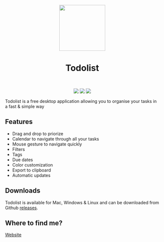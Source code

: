 <p align="center">
  <img width="150" src="https://user-images.githubusercontent.com/24897042/88168949-78bc2180-cc1b-11ea-9d79-d02be630eeaa.png">
</p>
<h1 align="center">Todolist</h1> <br>
<p align="center">
  <img src="https://img.shields.io/github/downloads/Todolist-io/Todolist-releases/total.svg">
  <img src="https://img.shields.io/github/v/release/Todolist-io/Todolist-releases">
  <img src="https://img.shields.io/github/issues/Todolist-io/Todolist-releases">
</p>

Todolist is a free desktop application allowing you to organise your tasks in a fast & simple way

## Features

- Drag and drop to priorize
- Calendar to navigate through all your tasks
- Mouse gesture to navigate quickly
- Filters
- Tags
- Due dates
- Color customization
- Export to clipboard
- Automatic updates

## Downloads

Todolist is available for Mac, Windows & Linux and can be downloaded from Github [releases](https://github.com/blaadje/Todo-list/releases/latest).

## Where to find me?

[Website](https://alexanderc.me)

